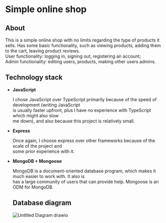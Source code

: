 # Simple online shop

## About

This is a simple online shop with no limits regarding the type of products it sells.
Has some basic functionality, such as viewing products, adding them to the cart, leaving product reviews.  
User functionality: logging in, signing out, registering an account;  
Admin functionality: editing users, products, making other users admins.

## Technology stack

- **JavaScript**

  I chose JavaScript over TypeScript primarily because of the speed of development (writing JavaScript  
  is usually faster upfront, plus I have no experience with TypeScript which might also slow  
  me down), and also because this project is relatively small.

- **Express**

  Once again, I choose express over other frameworks because of the scale of the project and  
  some prior experience with it.

- **MongoDB + Mongoose**

  MongoDB is a document-oriented database program, which makes it much easier to work with. It also is  
  has a large community of users that can provide help. Mongoose is an ODM for MongoDB.
  
  ## Database diagram
  
  ![Untitled Diagram drawio](https://user-images.githubusercontent.com/80482122/172586347-1504e356-f883-4006-bfa9-d038141011b8.png)

